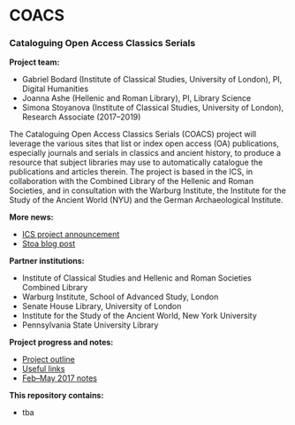 # COACS #
### Cataloguing Open Access Classics Serials ###

**Project team:**

 * Gabriel Bodard (Institute of Classical Studies, University of London), PI, Digital Humanities
 * Joanna Ashe (Hellenic and Roman Library), PI, Library Science
 * Simona Stoyanova (Institute of Classical Studies, University of London), Research Associate (2017–2019)

The Cataloguing Open Access Classics Serials (COACS) project will leverage the various sites that list or index open access (OA) publications, especially journals and serials in classics and ancient history, to produce a resource that subject libraries may use to automatically catalogue the publications and articles therein. The project is based in the ICS, in collaboration with the Combined Library of the Hellenic and Roman Societies, and in consultation with the Warburg Institute, the Institute for the Study of the Ancient World (NYU) and the German Archaeological Institute.

**More news:**

 * [ICS project announcement](http://ics.sas.ac.uk/about-us/news/cataloguing-open-access-classics-serials)
 * [Stoa blog post](http://www.stoa.org/archives/2381)
 
**Partner institutions:**
 
 * Institute of Classical Studies and Hellenic and Roman Societies Combined Library
 * Warburg Institute, School of Advanced Study, London
 * Senate House Library, University of London
 * Institute for the Study of the Ancient World, New York University
 * Pennsylvania State University Library
  
**Project progress and notes:**

 * [Project outline](notes/outline.md)
 * [Useful links](notes/useful_links.md)
 * [Feb–May 2017 notes](notes/notes201702-05.md)
  
**This repository contains:**

 * tba

